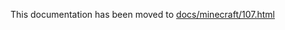 This documentation has been moved to [docs/minecraft/107.html](https://sel-project.github.io/sel-utils/minecraft/107.html)
